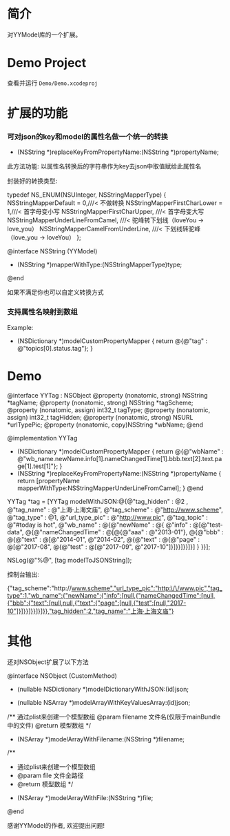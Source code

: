 简介
==============
对YYModel库的一个扩展。<br/>


Demo Project
==============

查看并运行 `Demo/Demo.xcodeproj`


扩展的功能
==============

### 可对json的key和model的属性名做一个统一的转换

+ (NSString *)replaceKeyFromPropertyName:(NSString *)propertyName;

此方法功能: 以属性名转换后的字符串作为key去json中取值赋给此属性名

封装好的转换类型:

typedef NS_ENUM(NSUInteger, NSStringMapperType) {
    NSStringMapperDefault = 0,///< 不做转换
    NSStringMapperFirstCharLower = 1,///< 首字母变小写
    NSStringMapperFirstCharUpper, ///< 首字母变大写
    NSStringMapperUnderLineFromCamel, ///< 驼峰转下划线（loveYou -> love_you）
    NSStringMapperCamelFromUnderLine, ///< 下划线转驼峰（love_you -> loveYou）
};

@interface NSString (YYModel)

- (NSString *)mapperWithType:(NSStringMapperType)type;

@end

如果不满足你也可以自定义转换方式


### 支持属性名映射到数组

Example:

+ (NSDictionary *)modelCustomPropertyMapper {
    return @{@"tag" : @"topics[0].status.tag"};
}


Demo
==============

@interface YYTag : NSObject <NSCoding>
@property (nonatomic, strong) NSString *tagName;
@property (nonatomic, strong) NSString *tagScheme;
@property (nonatomic, assign) int32_t tagType;
@property (nonatomic, assign) int32_t tagHidden;
@property (nonatomic, strong) NSURL *urlTypePic;
@property (nonatomic, copy)NSString *wbName;
@end

@implementation YYTag
+ (NSDictionary *)modelCustomPropertyMapper {
    return @{@"wbName" : @"wb_name.newName.info[1].nameChangedTime[1].bbb.text[2].text.page[1].test[1]"};
}
+ (NSString *)replaceKeyFromPropertyName:(NSString *)propertyName {
    return [propertyName mapperWithType:NSStringMapperUnderLineFromCamel];
}
@end

YYTag *tag = [YYTag modelWithJSON:@{@"tag_hidden" : @2 , @"tag_name" : @"上海·上海文庙", @"tag_scheme" : @"http://www.scheme", @"tag_type" : @1, @"url_type_pic" : @"http://www.pic", @"tag_topic" : @"#today is hot", @"wb_name" : @{@"newName" : @{ @"info" : @[@"test-data", @{@"nameChangedTime" : @[@{@"aaa" : @"2013-01"}, @{@"bbb" : @{@"text" : @[@"2014-01", @"2014-02", @{@"text" : @{@"page" : @[@"2017-08", @{@"test" : @[@"2017-09", @"2017-10"]}]}}]}}]}] } }}];

NSLog(@"%@", [tag modelToJSONString]);

控制台输出:

{"tag_scheme":"http:\/\/www.scheme","url_type_pic":"http:\/\/www.pic","tag_type":1,"wb_name":{"newName":{"info":[null,{"nameChangedTime":[null,{"bbb":{"text":[null,null,{"text":{"page":[null,{"test":[null,"2017-10"]}]}}]}}]}]}},"tag_hidden":2,"tag_name":"上海·上海文庙"}


其他
==============

还对NSObject扩展了以下方法

@interface NSObject (CustomMethod)

+ (nullable NSDictionary *)modelDictionaryWithJSON:(id)json;

+ (nullable NSArray *)modelArrayWithKeyValuesArray:(id)json;

/**
通过plist来创建一个模型数组
@param filename 文件名(仅限于mainBundle中的文件)
@return 模型数组
*/
+ (NSArray *)modelArrayWithFilename:(NSString *)filename;

/**
*  通过plist来创建一个模型数组
*  @param file 文件全路径
*  @return 模型数组
*/
+ (NSArray *)modelArrayWithFile:(NSString *)file;

@end


感谢YYModel的作者, 欢迎提出问题!
